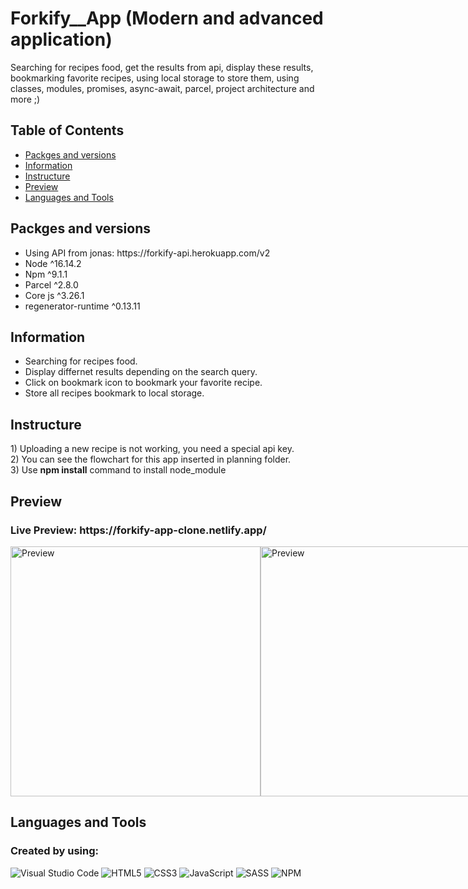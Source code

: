 # Forkify__App (Modern and advanced application)
Searching for recipes food, get the results from api, display these results, bookmarking favorite recipes, using local storage to store them, using classes, modules, promises, async-await, parcel, project architecture and more ;)

## Table of Contents
- <a href="#packges">Packges and versions</a>
- <a href="#information">Information</a>
- <a href="#instructure">Instructure</a>
- <a href="#preview">Preview</a>
- <a href="#language">Languages and Tools</a>


<h2 id="packges">Packges and versions</h2>
<ul>
  <li>Using API from jonas: https://forkify-api.herokuapp.com/v2</li>
  <li>Node ^16.14.2</li>
  <li>Npm ^9.1.1</li>
  <li>Parcel ^2.8.0</li>
  <li>Core js ^3.26.1</li>
  <li>regenerator-runtime ^0.13.11</li>
</ul>

<h2 id="information">Information</h2>
<ul>
  <li>Searching for recipes food.</li>
  <li>Display differnet results depending on the search query.</li>
  <li>Click on bookmark icon to bookmark your favorite recipe.</li>
  <li>Store all recipes bookmark to local storage.</li>
</ul>

<h2 id="instructure">Instructure</h2>
1) Uploading a new recipe is not working, you need a special api key.<br>
2) You can see the flowchart for this app inserted in planning folder.<br>
3) Use <strong>npm install</strong> command to install node_module

<h2 id="preview">Preview</h2>
<h3>Live Preview: https://forkify-app-clone.netlify.app/</h3>
<div style="display:flex">
  <img style="width: 400px" src="https://user-images.githubusercontent.com/74501165/210080337-a5c639af-efb6-4461-8dc7-ae4d672f9242.png" alt="Preview">
  <img style="width: 400px" src="https://user-images.githubusercontent.com/74501165/210080358-c163bba1-fd70-464c-a642-507d67733ff0.png" alt="Preview">
</div>

<h2 id="language">Languages and Tools</h2>

### Created by using:<br>
![Visual Studio Code](https://img.shields.io/badge/Visual%20Studio%20Code-0078d7.svg?style=for-the-badge&logo=visual-studio-code&logoColor=white)
![HTML5](https://img.shields.io/badge/html5-%23E34F26.svg?style=for-the-badge&logo=html5&logoColor=white)
![CSS3](https://img.shields.io/badge/css3-%231572B6.svg?style=for-the-badge&logo=css3&logoColor=white)
![JavaScript](https://img.shields.io/badge/javascript-%23323330.svg?style=for-the-badge&logo=javascript&logoColor=%23F7DF1E)
![SASS](https://img.shields.io/badge/SASS-hotpink.svg?style=for-the-badge&logo=SASS&logoColor=white)
![NPM](https://img.shields.io/badge/NPM-%23000000.svg?style=for-the-badge&logo=npm&logoColor=white)
